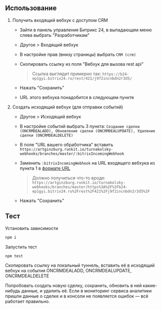 ## Использование

1. Получить входящий вебхук с доступом CRM

   - Зайти в панель управления Битрикс 24, в выпадающем меню слева выбрать "Разработчикам"

   - Другое > Входящий вебхук

   - В настройке прав (внизу страницы) выбрать `CRM (crm)`

   - Скопировать ссылку из поля "Вебхук для вызова rest api"

     > Ссылка выглядит примерно так: `https://b24-ep1gyi.bitrix24.ru/rest/421/j9f2incnbdn2r3d5/`

   - Нажать "Сохранить"

   - URL этого вебхука понадобится в следующем пункте

2. Создать исходящий вебхук (для отправки событий)

   - Другое > Исходящий вебхук

   - В настройке событий выбрать 3 пункта: `Создание сделки (ONCRMDEALADD), Обновление сделки (ONCRMDEALUPDATE), Удаление сделки (ONCRMDEALDELETE)`

   - В поле "URL вашего обработчика" вставить `https://artginzburg.runkit.io/turnakolsky-webhooks/branches/master/:bitrixIncomingWebhook`

   - Заменить `:bitrixIncomingWebhook` на URL входящего вебхука из пункта 1 в [формате URL](https://meyerweb.com/eric/tools/dencoder/)

     > Должно получиться что-то вроде: `https://artginzburg.runkit.io/turnakolsky-webhooks/branches/master/https%3A%2F%2Fb24-ep1gyi.bitrix24.ru%2Frest%2F421%2Fj9f2incnbdn2r3d5%2F`

   - Нажать "Сохранить"

## Тест

Установить зависимости

```ps1
npm i
```

Запустить тест

```
npm test
```

Скопировать ссылку на локальный туннель, вставить её в исходящий вебхук на события ONCRMDEALADD, ONCRMDEALUPDATE, ONCRMDEALDELETE

Попробовать создать новую сделку, сохранить, обновить в ней какие-нибудь данные, и удалить её. Если в мониторинг сервиса аналитики пришли данные о сделке и в консоли не появляется ошибок — всё работает правильно.
